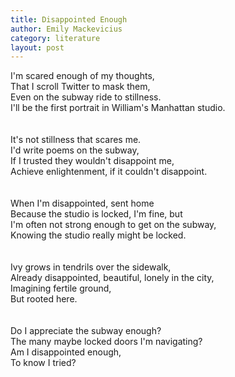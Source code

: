 ```yaml
---
title: Disappointed Enough
author: Emily Mackevicius
category: literature
layout: post
---
```


I'm scared enough of my thoughts,  
That I scroll Twitter to mask them,  
Even on the subway ride to stillness.  
I'll be the first portrait in William's Manhattan studio.  
\
\
It's not stillness that scares me.  
I'd write poems on the subway,  
If I trusted they wouldn't disappoint me,  
Achieve enlightenment, if it couldn't disappoint.  
\
\
When I'm disappointed, sent home  
Because the studio is locked, I'm fine, but  
I'm often not strong enough to get on the subway,  
Knowing the studio really might be locked.  
\
\
Ivy grows in tendrils over the sidewalk,  
Already disappointed, beautiful, lonely in the city,  
Imagining fertile ground,  
But rooted here.  
\
\
Do I appreciate the subway enough?  
The many maybe locked doors I'm navigating?  
Am I disappointed enough,  
To know I tried?  




     
